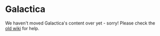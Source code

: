 # Galactica

We haven't moved Galactica's content over yet - sorry! Please check the <a href="https://wiki-old.lewmc.net">old wiki</a> for help.